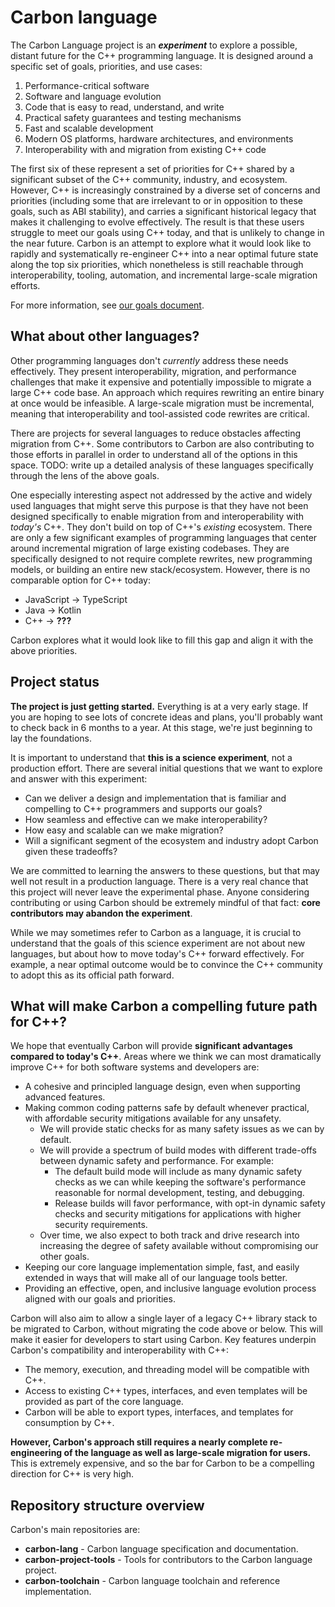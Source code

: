 # Carbon language

<!--
Part of the Carbon Language project, under the Apache License v2.0 with LLVM
Exceptions. See /LICENSE for license information.
SPDX-License-Identifier: Apache-2.0 WITH LLVM-exception
-->

The Carbon Language project is an **_experiment_** to explore a possible,
distant future for the C++ programming language. It is designed around a
specific set of goals, priorities, and use cases:

1. Performance-critical software
2. Software and language evolution
3. Code that is easy to read, understand, and write
4. Practical safety guarantees and testing mechanisms
5. Fast and scalable development
6. Modern OS platforms, hardware architectures, and environments
7. Interoperability with and migration from existing C++ code

The first six of these represent a set of priorities for C++ shared by a
significant subset of the C++ community, industry, and ecosystem. However, C++
is increasingly constrained by a diverse set of concerns and priorities
(including some that are irrelevant to or in opposition to these goals, such as
ABI stability), and carries a significant historical legacy that makes it
challenging to evolve effectively. The result is that these users struggle to
meet our goals using C++ today, and that is unlikely to change in the near
future. Carbon is an attempt to explore what it would look like to rapidly and
systematically re-engineer C++ into a near optimal future state along the top
six priorities, which nonetheless is still reachable through interoperability,
tooling, automation, and incremental large-scale migration efforts.

For more information, see [our goals document](docs/project/goals.md).

## What about other languages?

Other programming languages don't _currently_ address these needs effectively.
They present interoperability, migration, and performance challenges that make
it expensive and potentially impossible to migrate a large C++ code base. An
approach which requires rewriting an entire binary at once would be infeasible.
A large-scale migration must be incremental, meaning that interoperability and
tool-assisted code rewrites are critical.

There are projects for several languages to reduce obstacles affecting migration
from C++. Some contributors to Carbon are also contributing to those efforts in
parallel in order to understand all of the options in this space. TODO: write up
a detailed analysis of these languages specifically through the lens of the
above goals.

One especially interesting aspect not addressed by the active and widely used
languages that might serve this purpose is that they have not been designed
specifically to enable migration from and interoperability with _today's_ C++.
They don't build on top of C++'s _existing_ ecosystem. There are only a few
significant examples of programming languages that center around incremental
migration of large existing codebases. They are specifically designed to not
require complete rewrites, new programming models, or building an entire new
stack/ecosystem. However, there is no comparable option for C++ today:

-   JavaScript → TypeScript
-   Java → Kotlin
-   C++ → **???**

Carbon explores what it would look like to fill this gap and align it with the
above priorities.

## Project status

**The project is just getting started.** Everything is at a very early stage. If
you are hoping to see lots of concrete ideas and plans, you'll probably want to
check back in 6 months to a year. At this stage, we're just beginning to lay the
foundations.

It is important to understand that **this is a science experiment**, not a
production effort. There are several initial questions that we want to explore
and answer with this experiment:

-   Can we deliver a design and implementation that is familiar and compelling
    to C++ programmers and supports our goals?
-   How seamless and effective can we make interoperability?
-   How easy and scalable can we make migration?
-   Will a significant segment of the ecosystem and industry adopt Carbon given
    these tradeoffs?

We are committed to learning the answers to these questions, but that may well
not result in a production language. There is a very real chance that this
project will never leave the experimental phase. Anyone considering contributing
or using Carbon should be extremely mindful of that fact: **core contributors
may abandon the experiment**.

While we may sometimes refer to Carbon as a language, it is crucial to
understand that the goals of this science experiment are not about new
languages, but about how to move today's C++ forward effectively. For example, a
near optimal outcome would be to convince the C++ community to adopt this as its
official path forward.

## What will make Carbon a compelling future path for C++?

We hope that eventually Carbon will provide **significant advantages compared to
today's C++**. Areas where we think we can most dramatically improve C++ for
both software systems and developers are:

-   A cohesive and principled language design, even when supporting advanced
    features.
-   Making common coding patterns safe by default whenever practical, with
    affordable security mitigations available for any unsafety.
    -   We will provide static checks for as many safety issues as we can by
        default.
    -   We will provide a spectrum of build modes with different trade-offs
        between dynamic safety and performance. For example:
        -   The default build mode will include as many dynamic safety checks as
            we can while keeping the software's performance reasonable for
            normal development, testing, and debugging.
        -   Release builds will favor performance, with opt-in dynamic safety
            checks and security mitigations for applications with higher
            security requirements.
    -   Over time, we also expect to both track and drive research into
        increasing the degree of safety available without compromising our other
        goals.
-   Keeping our core language implementation simple, fast, and easily extended
    in ways that will make all of our language tools better.
-   Providing an effective, open, and inclusive language evolution process
    aligned with our goals and priorities.

Carbon will also aim to allow a single layer of a legacy C++ library stack to be
migrated to Carbon, without migrating the code above or below. This will make it
easier for developers to start using Carbon. Key features underpin Carbon's
compatibility and interoperability with C++:

-   The memory, execution, and threading model will be compatible with C++.
-   Access to existing C++ types, interfaces, and even templates will be
    provided as part of the core language.
-   Carbon will be able to export types, interfaces, and templates for
    consumption by C++.

**However, Carbon's approach still requires a nearly complete re-engineering of
the language as well as large-scale migration for users.** This is extremely
expensive, and so the bar for Carbon to be a compelling direction for C++ is
very high.

## Repository structure overview

Carbon's main repositories are:

-   **carbon-lang** - Carbon language specification and documentation.
-   **carbon-project-tools** - Tools for contributors to the Carbon language
    project.
-   **carbon-toolchain** - Carbon language toolchain and reference
    implementation.
